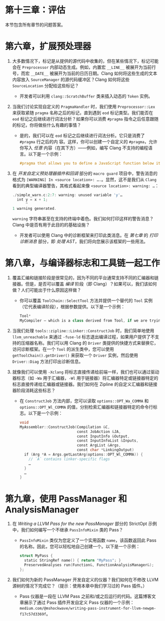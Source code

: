 # 第十三章：评估

本节包含所有章节的问题答案。

# 第六章，扩展预处理器

1.  大多数情况下，标记是从提供的源代码中收集的，但在某些情况下，标记可能会在 `Preprocessor` 内部动态生成。例如，内置宏 `__LINE__` 被展开为当前行号，而宏 `__DATE__` 被展开为当前的日历日期。Clang 如何将这些生成的文本内容放入 `SourceManager` 的源代码缓冲区？Clang 如何将这些 `SourceLocation` 分配给这些标记？

    +   开发者可以利用 `clang::ScratchBuffer` 类来插入动态的 `Token` 实例。

1.  当我们讨论实现自定义的 `PragmaHandler` 时，我们使用 `Preprocessor::Lex` 来获取紧随 `pragma` 名称之后的标记，直到遇到 `eod` 标记类型。我们能否在 `eod` 标记之后继续进行词法分析？如果你可以消费 `#pragma` 指令之后任意跟随的标记，你将做些什么有趣的事情？

    +   是的，我们可以在 `eod` 标记之后继续进行词法分析。它只是消费了 `#pragma` 行之后的内 容。这样，你可以创建一个自定义的 `#pragma`，允许你写入 *任意* 内容（在其下方）——例如，编写 Clang 不支持的编程语言。以下是一个示例：

        ```cpp
        #pragma that allows you to define a JavaScript function below it.
        ```

1.  在 *开发自定义预处理器插件和回调* 部分的 `macro guard` 项目中，警告消息的格式为 `[WARNING] In <source location>: ….`。显然，这不是我们从 `Clang` 看到的典型编译器警告，其格式看起来像 `<source location>: warning: …`：

    ```cpp
    ./simple_warn.c:2:7: warning: unused variable 'y'…
      int y = x + 1;
          ^
    1 warning generated.
    ```

    `warning` 字符串甚至在支持的终端中着色。我们如何打印这样的警告消息？Clang 中是否有用于此目的的基础设施？

    +   开发者可以使用 Clang 中的诊断框架来打印此类消息。在 *第七章* 的 *打印诊断消息* 部分，即 *处理 AST*，我们将向您展示该框架的一些用法。

# 第八章，与编译器标志和工具链一起工作

1.  覆盖汇编和链接阶段是很常见的，因为不同的平台通常支持不同的汇编器和链接器。但是，是否可以覆盖 *编译* 阶段（即 Clang）？如果可以，我们该如何做？人们可能出于什么原因这样做？

    +   你可以覆盖 `ToolChain::SelectTool` 方法并提供一个替代的 `Tool` 实例（它代表编译阶段），根据参数提供。以下是一个示例：

        ```cpp
        Tool*
        MyCompiler – which is a class derived from Tool, if we are trying to compile the code for a certain hardware architecture.Providing an alternative compiler instance is useful when your target platform (for example, the `CUSTOM_HARDWARE` in the preceding snippet) or input file is not supported by Clang, but you still want to use the *same* `clang` command-line interface for all the build jobs. For example, suppose you are trying to cross-compile the same projects to *multiple* different architectures, but some of them are not supported by Clang yet. Therefore, you can create a custom Clang toolchain and redirect the compilation job to an external compiler (for example, `gcc`) when the `clang` command-line tool is asked to build the project for those architectures.
        ```

1.  当我们处理 `tools::zipline::Linker::ConstructJob` 时，我们简单地使用 `llvm_unreachable` 来通过 `-fuse-ld` 标志退出编译过程，如果用户提供了不支持的压缩器名称。我们可以用 Clang 的 `Driver` 类提供的快捷方式来替换它，访问诊断框架。在一个 `Tool` 的派生类中，您可以使用 `getToolChain().getDriver()` 来获取一个 `Driver` 实例，然后使用 `Driver::Diag` 方法打印出诊断信息。

1.  就像我们可以使用 `-Xclang` 将标志直接传递给前端一样，我们也可以通过驱动器标志（如 `-Wa` 用于汇编器，`-Wl` 用于链接器）将汇编器特定或链接器特定的标志直接传递给汇编器或链接器。我们如何在 Zipline 的自定义汇编器和链接器阶段消耗这些标志？

    +   在 `ConstructJob` 方法内部，您可以读取 `options::OPT_Wa_COMMA` 和 `options::OPT_Wl_COMMA` 的值，分别检索汇编器和链接器特定的命令行标志。以下是一个示例：

        ```cpp
        void
        MyAssembler::ConstructJob(Compilation &C,
                                  const JobAction &JA,
                                  const InputInfo &Output,
                                  const InputInfoList &Inputs,
                                  const ArgList &Args,
                                  const char *LinkingOutput)                           const {
          if (Arg *A = Args.getLastArg(options::OPT_Wl_COMMA)) {
            // `A` contains linker-specific flags
            …
          }
          …
        }
        ```

# 第九章，使用 PassManager 和 AnalysisManager

1.  在 *Writing a LLVM Pass for the new PassManager* 部分的 StrictOpt 示例中，我们如何编写一个不继承 `PassInfoMixin` 类的 Pass？

    +   `PassInfoMixin` 类仅为您定义了一个实用函数 `name`，该函数返回此 Pass 的名称。因此，您可以轻松地自己创建一个。以下是一个示例：

        ```cpp
        struct MyPass {
          static StringRef name() { return "MyPass"; }
          PreservedAnalyses run(Function&, FunctionAnalysisManager&);
        };
        ```

1.  我们如何为新的 PassManager 开发自定义的仪器？我们如何在不修改 LLVM 源树的情况下完成它？（提示：使用本章中我们学习过的 Pass 插件。）

    +   Pass 仪器是一段在 LLVM Pass 之前和/或之后运行的代码。这篇博客文章展示了通过 Pass 插件开发自定义 Pass 仪器的一个示例：`medium.com/@mshockwave/writing-pass-instrument-for-llvm-newpm-f17c57d3369f`。
